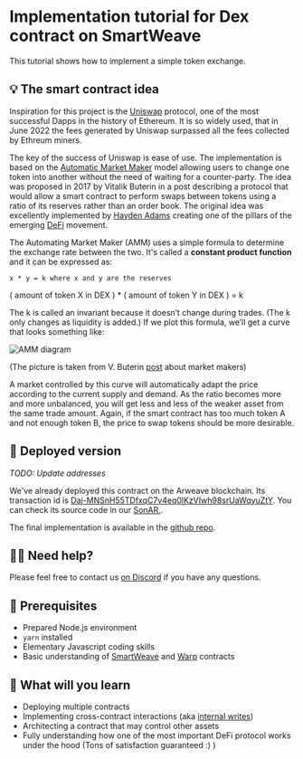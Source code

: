 # Implementation tutorial for Dex contract on SmartWeave

This tutorial shows how to implement a simple token exchange.

## 💡 The smart contract idea

Inspiration for this project is the [Uniswap](https://uniswap.org/) protocol, one of the most
successful Dapps in the history of Ethereum. It is so widely used, that in June 2022 the fees generated by Uniswap surpassed all the fees collected by Ethreum miners.

The key of the success of Uniswap is ease of use. The implementation is based on the [Automatic Market Maker](https://www.coindesk.com/learn/2021/08/20/what-is-an-automated-market-maker/) model allowing users to change one token into another without the need of waiting for a counter-party. The idea was proposed in 2017 by Vitalik Buterin in a post describing a protocol that would allow a smart contract to perform swaps between tokens using a ratio of its reserves rather than an order book. The original idea was excellently implemented by [Hayden Adams](https://www.thedefiant.io/uniswap-fees-top-ethereum) creating one of the pillars of the emerging [DeFi](https://en.wikipedia.org/wiki/Decentralized_finance) movement.

The Automating Market Maker (AMM) uses a simple formula to determine the exchange rate between the two. It's called a **constant product function** and it can be expressed as:

```
x * y = k where x and y are the reserves
```

( amount of token X in DEX ) \* ( amount of token Y in DEX ) = k

The k is called an invariant because it doesn’t change during trades. (The k only changes as liquidity is added.) If we plot this formula, we’ll get a curve that looks something like:

![AMM diagram](https://ethresear.ch/uploads/default/original/1X/5cde80046c11a2d4c30622a8362527a2973c195c.png)

(The picture is taken from V. Buterin [post](https://ethresear.ch/t/improving-front-running-resistance-of-x-y-k-market-makers/1281) about market makers)

A market controlled by this curve will automatically adapt the price according to the current supply and demand. As the ratio becomes more and more unbalanced, you will get less and less of the weaker asset from the same trade amount. Again, if the smart contract has too much token A and not enough token B, the price to swap tokens should be more desirable.

## 🚀 Deployed version

_TODO: Update addresses_

We've already deployed this contract on the Arweave blockchain. Its transaction id is [Daj-MNSnH55TDfxqC7v4eq0lKzVIwh98srUaWqyuZtY](https://sonar.warp.cc/#/app/contract/Daj-MNSnH55TDfxqC7v4eq0lKzVIwh98srUaWqyuZtY). You can check its source code in our [SonAR.](https://sonar.warp.cc/#/app/contract/Daj-MNSnH55TDfxqC7v4eq0lKzVIwh98srUaWqyuZtY#code).

The final implementation is available in the [github repo](https://github.com/warp-contracts/academy/tree/main/warp-academy-dex).

## 🙋‍♂️ Need help?

Please feel free to contact us [on Discord](https://redstone.finance/discord) if you have any questions.

## 🧰 Prerequisites

- Prepared Node.js environment
- `yarn` installed
- Elementary Javascript coding skills
- Basic understanding of [SmartWeave](https://www.npmjs.com/package/warp-contracts) and
  [Warp](https://medium.com/@RedStone_Finance/prepare-for-warp-speed-b2a516120849) contracts

## 💪 What will you learn

- Deploying multiple contracts
- Implementing cross-contract interactions (aka [internal writes](https://github.com/warp-contracts/warp#internal-writes))
- Architecting a contract that may control other assets
- Fully understanding how one of the most important DeFi protocol works under the hood
  (Tons of satisfaction guaranteed :) )
